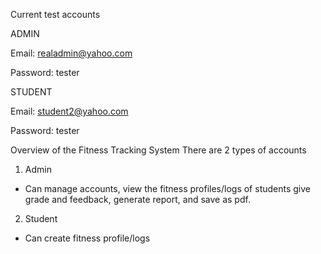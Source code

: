 Current test accounts

ADMIN 


Email: realadmin@yahoo.com


Password: tester



STUDENT


Email: student2@yahoo.com


Password: tester


Overview of the Fitness Tracking System
There are 2 types of accounts
1. Admin 
- Can manage accounts, view the fitness profiles/logs of students give grade and feedback, generate report, and save as pdf.


2. Student
- Can create fitness profile/logs
